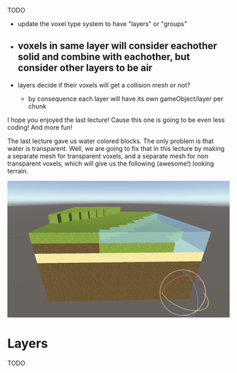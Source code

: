 TODO
- update the voxel type system to have "layers" or "groups"

- voxels in same layer will consider eachother solid and combine with eachother, but consider other layers to be air 
	- 

- layers decide if their voxels will get a collision mesh or not?
	- by consequence each layer will have its own gameObject/layer per chunk

I hope you enjoyed the last lecture! Cause this one is going to be even less coding! And more fun!

The last lecture gave us water colored blocks. The only problem is that water is transparent. Well, we are going to fix that in this lecture by making a separate mesh for transparent voxels, and a separate mesh for non transparent voxels, which will give us the following (awesome!) looking terrain.

![](/Assets/chunk_water_final.png)

# Layers
TODO